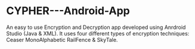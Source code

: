 # CYPHER---Android-App
An easy to use Encryption and Decryption app developed using Anrdroid Studio (Java & XML). It uses four different types of encryption
techniques: Ceaser MonoAlphabetic RailFence & SkyTale.
